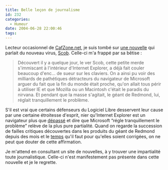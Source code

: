 ```yaml
---
title: Belle leçon de journalisme
id: 232
categories:
  - Humeur
date: 2004-06-28 22:00:46
tags:
---
```


Lecteur occasionnel de [CafZone.net](http://www.cafzone.net/ "CafZone :: No, I will NOT fix your computer."), je suis tombé sur [une nouvelle](http://www.cafzone.net/NewsDetails.aspx?newsId=2854 " Scob e-doux ") qui parlait du nouveau virus, [Scob](http://securityresponse.symantec.com/avcenter/venc/data/js.scob.trojan.html "JS.Scob.Trojan"). Celle-ci m'a frappé par sa bêtise&nbsp;:
 > Découvert il y a quelque jour, le ver Scob, cette petite merde s'immiscant à l'intérieur d'Internet Explorer, a déjà fait couler beaucoup d'enc... de sueur sur les claviers. On a ainsi pu voir des milliards de pathétiques détracteurs du navigateur de Microsoft arguer du fait que la fin du monde était proche, qu'on allait tous périr à utiliser IE et que Mozilla ou un Macintosh c'était le paradis du nirvana. Et pendant que la masse s'agitait, le géant de Redmond, lui, réglait tranquillement le problème. 

S'il est vrai que certains défenseurs du Logiciel Libre desservent leur cause par une certaine étroitesse d'esprit, nier qu'Internet Explorer est un navigateur plus que [dépassé](http://emmanuel.clement.free.fr/navigateurs/comparatif.htm "Comparatif Internet Explorer / Mozilla Firefox") et dire que Microsoft <q>régle tranquillement le problème</q> relève de la plus pure partialité. Quand on regarde la succession de failles critiques découvertes dans les produits du géant de Redmond depuis des mois et le [temps](http://www.zdnet.fr/actualites/technologie/0,39020809,39140184,00.htm "Microsoft corrige enfin la faille d&#039;Internet Explorer sur les URL") qu'il faut pour qu'elles soient corrigées, on ne peut que douter de cette affirmation.

Je m'attend en consultant un site de nouvelles, à y trouver une impartialité toute journalistique. Celle-ci n'est manifestement pas présente dans cette nouvelle et je le regrette.